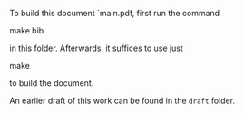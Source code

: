 To build this document `main.pdf, first run the command

  make bib
  
in this folder. Afterwards, it suffices to use just

  make
  
to build the document.

An earlier draft of this work can be found in the 
`draft` folder.
